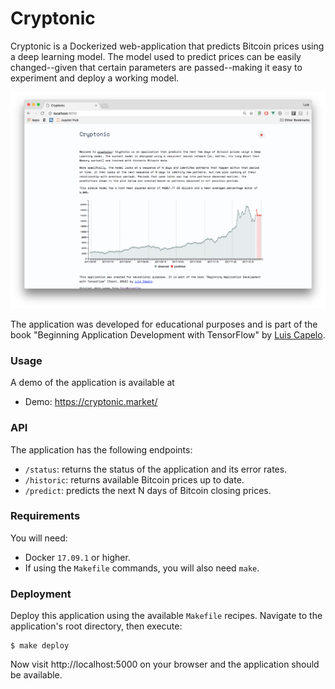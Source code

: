 # Cryptonic
Cryptonic is a Dockerized web-application that predicts Bitcoin prices using a deep learning model. The model used to predict prices can be easily changed--given that certain parameters are passed--making it easy to experiment and deploy a working model.

![screenshot](screenshot.png)

The application was developed for educational purposes and is part of the book "Beginning Application Development with TensorFlow" by [Luis Capelo](https://luiscapelo.info/).

### Usage
A demo of the application is available at

* Demo: https://cryptonic.market/

### API
The application has the following endpoints:

* `/status`: returns the status of the application and its error rates.
* `/historic`: returns available Bitcoin prices up to date.
* `/predict`: predicts the next N days of Bitcoin closing prices.

### Requirements
You will need:

* Docker `17.09.1` or higher.
* If using the `Makefile` commands, you will also need `make`.

### Deployment
Deploy this application using the available `Makefile` recipes. Navigate to the application's root directory, then execute:

```shell
$ make deploy
```

Now visit http://localhost:5000 on your browser and the application should be available.